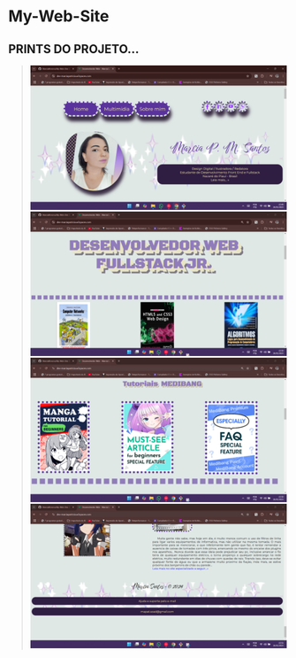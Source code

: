 # My-Web-Site

## PRINTS DO PROJETO...
>![..](https://github.com/MarciaMoreno/My-Web-Site/blob/main/Imagem/captura01.png?raw=true)
>![..](https://github.com/MarciaMoreno/My-Web-Site/blob/main/Imagem/captura02.png?raw=true)
>![..](https://github.com/MarciaMoreno/My-Web-Site/blob/main/Imagem/captura04.png?raw=true)
>![..](https://github.com/MarciaMoreno/My-Web-Site/blob/main/Imagem/captura05.png?raw=true)
